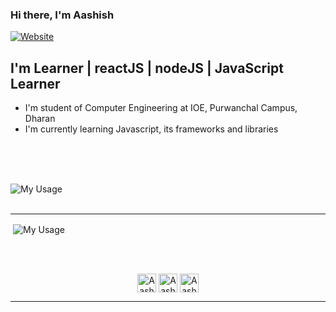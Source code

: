 ### Hi there, I'm Aashish

[![Website](https://img.shields.io/website?label=Project_cities_nepal&style=for-the-badge&url=http://react-citytour-nepal.netlify.app)](http://react-citytour-nepal.netlify.app)

## I'm Learner | reactJS | nodeJS | JavaScript Learner

- I'm student of Computer Engineering at IOE, Purwanchal Campus, Dharan
- I'm currently learning Javascript, its frameworks and libraries

<br />

<br />

<br>
<p><img align="left" src="https://github-readme-stats.vercel.app/api/top-langs/?username=aashish-cd&layout=compact&hide=html" alt="My Usage" /></p>
<br> <br>
<hr>
<p>&nbsp;<img align="center" src="https://github-readme-stats.vercel.app/api?username=aashish-cd&show_icons=true" alt="My Usage" /></p>
<br><br>
<p align="center">
<a href="https://linkedin.com/in/bhattaashish00" target="_blank"><img align="center" src="https://cdn.jsdelivr.net/npm/simple-icons@3.0.1/icons/linkedin.svg" alt="Aashish Bhatt" height="30" width="30" /></a>
<a href="https://fb.com/bhattaashish00" target="_blank"><img align="center" src="https://cdn.jsdelivr.net/npm/simple-icons@3.0.1/icons/facebook.svg" alt="Aashish Bhatt" height="30" width="30" /></a>
<a href="https://instagram.com/bhattaashish00" target="_blank"><img align="center" src="https://cdn.jsdelivr.net/npm/simple-icons@3.0.1/icons/instagram.svg" alt="Aashish Bhatt" height="30" width="30" /></a>
</p>

---

[website]: http://react-citytour-nepal.netlify.app
